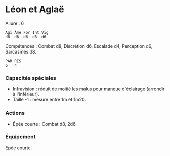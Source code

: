 # Léon et Aglaë

Allure : 6

	Agi	Âme	For	Int	Vig
	d8	d6	d6	d6	d6

Compétences : Combat d8, Discrétion d6, Escalade d4, Perception d6, Sarcasmes d8.

	PAR	RES
	6	4

### Capacités spéciales
- Infravision : réduit de moitié les malus pour manque d'éclairage (arrondir à l'inférieur).
- Taille -1 : mesure entre 1m et 1m20.

### Actions
- Épée courte : Combat d8, 2d6.

### Équipement
Épée courte.
